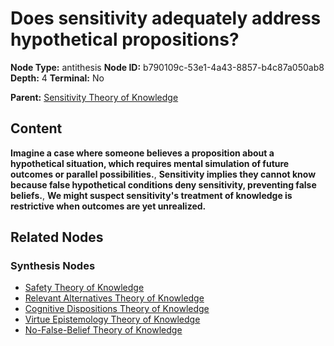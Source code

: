 # Does sensitivity adequately address hypothetical propositions?

**Node Type:** antithesis
**Node ID:** b790109c-53e1-4a43-8857-b4c87a050ab8
**Depth:** 4
**Terminal:** No

**Parent:** [Sensitivity Theory of Knowledge](sensitivity-theory-of-knowledge-synthesis-297ba3db-3929-42cf-8103-110afccc1d1c.md)

## Content

**Imagine a case where someone believes a proposition about a hypothetical situation, which requires mental simulation of future outcomes or parallel possibilities.**, **Sensitivity implies they cannot know because false hypothetical conditions deny sensitivity, preventing false beliefs.**, **We might suspect sensitivity's treatment of knowledge is restrictive when outcomes are yet unrealized.**

## Related Nodes

### Synthesis Nodes

- [Safety Theory of Knowledge](safety-theory-of-knowledge-synthesis-8284a6c5-dd98-4cb8-b0b3-40a60132ad9f.md)
- [Relevant Alternatives Theory of Knowledge](relevant-alternatives-theory-of-knowledge-synthesis-0a116cfb-99b2-4326-aded-fad61325aa85.md)
- [Cognitive Dispositions Theory of Knowledge](cognitive-dispositions-theory-of-knowledge-synthesis-dfb3d852-85e0-482d-ba09-7f0348ce1076.md)
- [Virtue Epistemology Theory of Knowledge](virtue-epistemology-theory-of-knowledge-synthesis-b026fbb5-b8a4-4614-8350-221a139a9937.md)
- [No-False-Belief Theory of Knowledge](no-false-belief-theory-of-knowledge-synthesis-95815492-63f5-4bbb-a186-0b79d4c83423.md)
